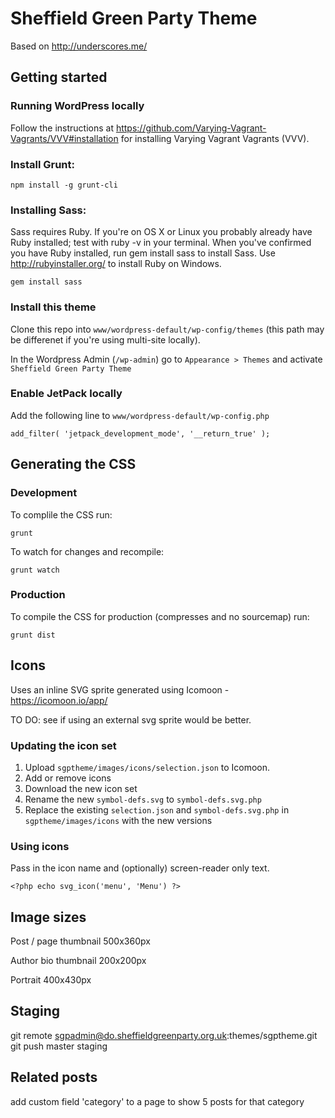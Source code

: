 # Sheffield Green Party Theme

Based on http://underscores.me/

## Getting started

### Running WordPress locally

Follow the instructions at https://github.com/Varying-Vagrant-Vagrants/VVV#installation for installing Varying Vagrant Vagrants (VVV).


### Install Grunt:

```
npm install -g grunt-cli
```

### Installing Sass:

Sass requires Ruby. If you're on OS X or Linux you probably already have Ruby installed; test with ruby -v in your terminal. When you've confirmed you have Ruby installed, run gem install sass to install Sass. Use http://rubyinstaller.org/ to install Ruby on Windows.

```
gem install sass
```

### Install this theme

Clone this repo into `www/wordpress-default/wp-config/themes` (this path may be differenet if you're using multi-site locally).

In the Wordpress Admin (`/wp-admin`) go to `Appearance > Themes` and activate `Sheffield Green Party Theme`

### Enable JetPack locally

Add the following line to `www/wordpress-default/wp-config.php`

```
add_filter( 'jetpack_development_mode', '__return_true' );
```


## Generating the CSS

### Development

To complile the CSS run:

```
grunt
```

To watch for changes and recompile:

```
grunt watch
```

### Production

To compile the CSS for production (compresses and no sourcemap) run:

```
grunt dist
```

## Icons

Uses an inline SVG sprite generated using Icomoon - https://icomoon.io/app/

TO DO: see if using an external svg sprite would be better.

### Updating the icon set

1. Upload `sgptheme/images/icons/selection.json` to Icomoon.
2. Add or remove icons
3. Download the new icon set
4. Rename the new `symbol-defs.svg` to `symbol-defs.svg.php`
5. Replace the existing `selection.json` and `symbol-defs.svg.php` in `sgptheme/images/icons` with the new versions

### Using icons

Pass in the icon name and (optionally) screen-reader only text.

```
<?php echo svg_icon('menu', 'Menu') ?>
```


## Image sizes

Post / page thumbnail 500x360px

Author bio thumbnail 200x200px

Portrait 400x430px


## Staging

git remote sgpadmin@do.sheffieldgreenparty.org.uk:themes/sgptheme.git
git push master staging


## Related posts

add custom field 'category' to a page to show 5 posts for that category
